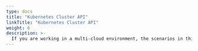 ```yaml
---
type: docs
title: "Kubernetes Cluster API"
linkTitle: "Kubernetes Cluster API"
weight: 6
description: >-
  If you are working in a multi-cloud environment, the scenarios in this section will guide on creating clusters using Kubernetes Cluster API (CAPI) and onboard it as an Azure Arc enabled Kubernetes cluster in an automated fashion.
---
```

